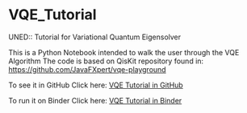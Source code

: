 # VQE_Tutorial
UNED:: Tutorial for Variational Quantum Eigensolver 

This is a Python Notebook intended to walk the user through the VQE Algorithm
The code is based on QisKit repository found in:
https://github.com/JavaFXpert/vqe-playground

To see it in GitHub Click here: [VQE Tutorial in GitHub](.%2FVQE_TXT_MAIN.ipynb)

To run it on Binder Click here: [VQE Tutorial in Binder](https://mybinder.org/v2/gh/ulitoo/VQE_Tutorial/HEAD?filepath=.%2FVQE_TXT_MAIN.ipynb)
